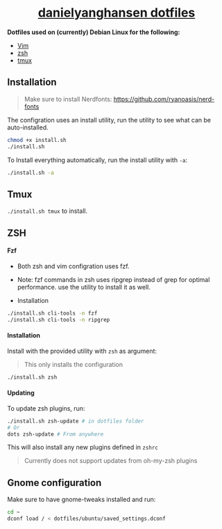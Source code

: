 <p align="center">
  <h1 align="center" style="text-decoration: underline;">danielyanghansen dotfiles</h1>
</p>

**Dotfiles used on (currently) Debian Linux for the following:**
- [Vim](http://vim.org)
- [zsh](http://zsh.sourceforge.net)
- [tmux](https://github.com/tmux/tmux)

## Installation

> Make sure to install Nerdfonts: https://github.com/ryanoasis/nerd-fonts

The configration uses an install utility, run the utility to see what can be auto-installed.

```sh
chmod +x install.sh
./install.sh
```

To Install everything automatically, run the install utility with `-a`:

```sh
./install.sh -a
```

## Tmux

`./install.sh tmux` to install.

## ZSH

#### Fzf

- Both zsh and vim configration uses fzf.
- Note: fzf commands in zsh uses ripgrep instead of grep for optimal performance.
  use the utility to install it as well.

- Installation

```sh
./install.sh cli-tools -n fzf
./install.sh cli-tools -n ripgrep
```

#### Installation

Install with the provided utility with `zsh` as argument:

> This only installs the configuration

```sh
./install.sh zsh
```

#### Updating

To update zsh plugins, run:

```sh
./install.sh zsh-update # in dotfiles folder
# Or
dots zsh-update # From anywhere
```

This will also install any new plugins defined in `zshrc`

> Currently does not support updates from oh-my-zsh plugins


## Gnome configuration

Make sure to have gnome-tweaks installed and run:

```sh
cd ~
dconf load / < dotfiles/ubuntu/saved_settings.dconf
```